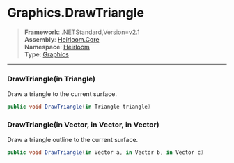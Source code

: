 # Graphics.DrawTriangle

> **Framework**: .NETStandard,Version=v2.1  
> **Assembly**: [Heirloom.Core][0]  
> **Namespace**: [Heirloom][0]  
> **Type**: [Graphics][1]

--------------------------------------------------------------------------------

### DrawTriangle(in Triangle)

Draw a triangle to the current surface.

```cs
public void DrawTriangle(in Triangle triangle)
```

### DrawTriangle(in Vector, in Vector, in Vector)

Draw a triangle outline to the current surface.

```cs
public void DrawTriangle(in Vector a, in Vector b, in Vector c)
```

[0]: ../Heirloom.Core.md
[1]: Heirloom.Graphics.md
